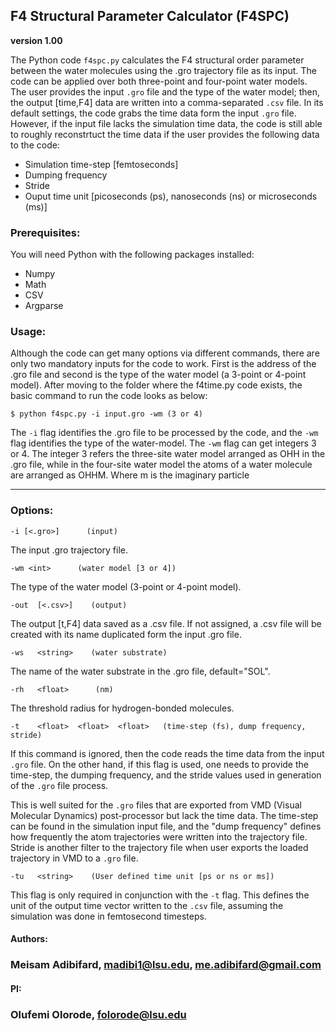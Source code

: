 ## F4 Structural Parameter Calculator (F4SPC)
**version 1.00**

The Python code `f4spc.py` calculates the F4 structural order parameter between the water molecules using the .gro trajectory file as its input. The code can be applied over both three-point and four-point water models. The user provides the input `.gro` file and the type of the water model; then, the output [time,F4] data are written into a comma-separated `.csv` file. In its default settings, the code grabs the time data form the input `.gro` file. However, if the input file lacks the simulation time data, the code is still able to roughly reconstrtuct the time data if the user provides the following data to the code:

- Simulation time-step [femtoseconds]
- Dumping frequency
- Stride
- Ouput time unit [picoseconds (ps), nanoseconds (ns) or microseconds (ms)]


### Prerequisites:
You will need Python with the following packages installed:

* Numpy
* Math
* CSV
* Argparse


### Usage:
Although the code can get many options via different commands, there are only two mandatory inputs for the code to work. First is the address of the .gro file and second is the type of the water model
(a 3-point or 4-point model). After moving to the folder where the f4time.py code exists, the basic command to run the code looks as below:

`$ python f4spc.py -i input.gro -wm (3 or 4)`

The `-i` flag identifies the .gro file to be processed by the code, and the `-wm` flag identifies the type of the water-model. The `-wm` flag can get integers 3 or 4. The integer 3 refers  the three-site water model arranged as OHH in the .gro file, while in the four-site water model the atoms of a water molecule are arranged as OHHM. Where m is the imaginary particle



---------------------------------------------------------------------------------------------------------------------
### Options:

`-i [<.gro>]      (input)`

 The input .gro trajectory file.

`-wm <int>      (water model [3 or 4])`

 The type of the water model (3-point or 4-point model).

`-out  [<.csv>]    (output)`

 The output [t,F4] data saved as a .csv file. If not assigned, a .csv file will be created with its name duplicated form the input .gro file.

`-ws   <string>    (water substrate)`

 The name of the water substrate in the .gro file, default="SOL".

`-rh   <float>      (nm)`

 The threshold radius for hydrogen-bonded molecules.

`-t    <float>  <float>  <float>   (time-step (fs), dump frequency, stride)`

 If this command is ignored, then the code reads the time data from the input `.gro` file. On the other hand, if this flag is used, one needs to provide the time-step, the dumping frequency, and the stride values used in generation of the `.gro` file process.


 This is well suited  for the `.gro` files that are exported from
  VMD (Visual Molecular Dynamics)
 post-processor but lack the time data. The time-step can be found in the simulation input file, and the "dump frequency" defines how frequently the atom trajectories were written into the trajectory file. Stride is another filter to the trajectory file when user exports the loaded trajectory in VMD to a `.gro` file.

`-tu   <string>    (User defined time unit [ps or ns or ms])`

This flag is only required in conjunction with the `-t` flag. This defines the unit of the output time vector written to the `.csv` file, assuming the simulation was done in femtosecond timesteps.


#### Authors:
### Meisam Adibifard, madibi1@lsu.edu, me.adibifard@gmail.com

#### PI:
### Olufemi Olorode, folorode@lsu.edu

